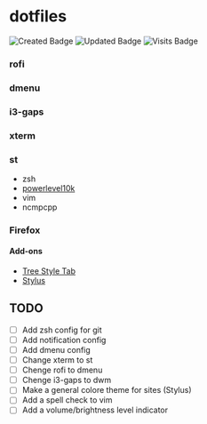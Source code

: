 # dotfiles
![Created Badge](https://badges.pufler.dev/created/think4web/dotfiles?color=blue)
![Updated Badge](https://badges.pufler.dev/updated/think4web/dotfiles?color=blue)
![Visits Badge](https://badges.pufler.dev/visits/think4web/dotfiles?color=blue)
### rofi
### dmenu
### i3-gaps
### xterm 
### st
- zsh
- [powerlevel10k](https://github.com/romkatv/powerlevel10k)
- vim
- ncmpcpp
### Firefox

#### Add-ons
- [Tree Style Tab](https://addons.mozilla.org/en-US/firefox/addon/tree-style-tab/)
- [Stylus](https://addons.mozilla.org/en-US/firefox/addon/styl-us/)



## TODO
- [ ] Аdd zsh config for git
- [ ] Аdd notification config
- [ ] Add dmenu config
- [ ] Change xterm to st
- [ ] Chenge rofi to dmenu
- [ ] Chenge i3-gaps to dwm
- [ ] Make a general colore theme for sites (Stylus)
- [ ] Add a spell check to vim
- [ ] Add a volume/brightness level indicator
